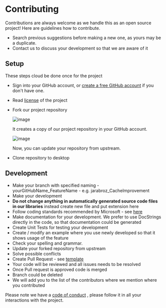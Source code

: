# Contributing 

Contributions are always welcome as we handle this as an open source project! 
Here are guidelines how to contribute.
* Search previous suggestions before making a new one, as yours may be a duplicate.
* Contact us to discuss your development so that we are aware of it

## Setup
These steps cloud be done once for the project
* Sign into your GitHub account, or [create a free GitHub account](https://github.com/join) if you don't have one.
* Read [license](/LICENSE) of the project
* Fork our project repository

  ![image](https://user-images.githubusercontent.com/29481431/146365610-b64f7775-f53b-491c-9389-a3b86c47a7ab.png)

  It creates a copy of our project repository in your GitHub account. 

  ![image](https://user-images.githubusercontent.com/29481431/146366646-a394cab6-2c16-4a01-9dea-1404ddbda09d.png)
  
  Now, you can update your repository from upstream.
 * Clone repository to desktop

## Development
* Make your branch  with specified naming - yourGitHubName_FeatureName - e.g. jarabroz_CacheImprovement
* Make your development
* **Do not change anything in automatically generated source code files in our libraries** instead create new file and put extension here
* Follow coding standards recommended by Microsoft - see [here](https://docs.microsoft.com/en-us/dotnet/csharp/fundamentals/coding-style/coding-conventions)
* Make documentation for your development. We prefer to use DocStrings directly in the code, so that documentation could be generated
* Create Unit Tests for testing your development
* Create / modify an example where you use newly developed so that it shows usage of the feature
* Check your spelling and grammar.
* Update your forked repository from upstream
* Solve possible conflicts
* Create Pull Request - see [template](/pull_request_template.md)
* Your code will be reviewed and all issues needs to be resolved
* Once Pull request is approved code is merged
* Branch could be deleted
* We will add you to the list of the contributors where we mention where you contributed

Please note we have a [code of conduct](/CODE_OF_CONDUCT.md) , please follow it in all your interactions with the project.
